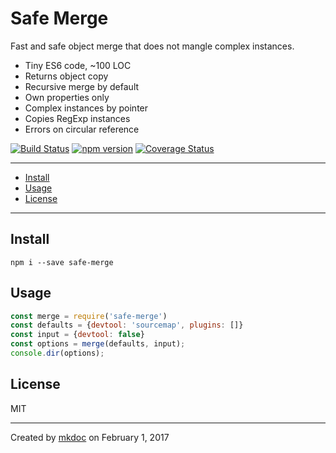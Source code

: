 # Safe Merge

Fast and safe object merge that does not mangle complex instances.

* Tiny ES6 code, ~100 LOC
* Returns object copy
* Recursive merge by default
* Own properties only
* Complex instances by pointer
* Copies RegExp instances
* Errors on circular reference

[![Build Status](https://travis-ci.org/tmpfs/safe-merge.svg?v=8)](https://travis-ci.org/tmpfs/safe-merge)
[![npm version](http://img.shields.io/npm/v/safe-merge.svg?v=8)](https://npmjs.org/package/safe-merge)
[![Coverage Status](https://coveralls.io/repos/tmpfs/safe-merge/badge.svg?branch=master&service=github&v=8)](https://coveralls.io/github/tmpfs/safe-merge?branch=master)

---

- [Install](#install)
- [Usage](#usage)
- [License](#license)

---

## Install

```
npm i --save safe-merge
```

## Usage

```javascript
const merge = require('safe-merge')
const defaults = {devtool: 'sourcemap', plugins: []}
const input = {devtool: false}
const options = merge(defaults, input);
console.dir(options);
```

## License

MIT

---

Created by [mkdoc](https://github.com/mkdoc/mkdoc) on February 1, 2017

[mkdoc]: https://github.com/mkdoc/mkdoc
[jshint]: http://jshint.com
[jscs]: http://jscs.info

